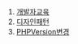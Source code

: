 1. [개발자교육](https://jhjjang.github.io/php/developer_edu)
2. [디자인패턴](https://jhjjang.github.io/php/design_patten)
2. [PHPVersion변경](https://jhjjang.github.io/php/change_php_version)
